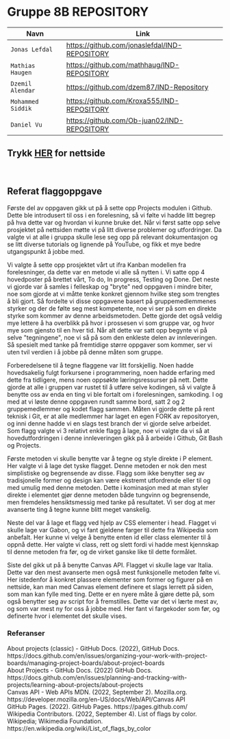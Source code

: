 # Gruppe 8B REPOSITORY 

| Navn | Link |
| --- | --- |
| `Jonas Lefdal` | https://github.com/jonaslefdal/IND-REPOSITORY |
| `Mathias Haugen`   |https://github.com/mathhaug/IND-REPOSITORY  |  
| `Dzemil Alendar` | https://github.com/dzem87/IND-Repository  |
| `Mohammed Siddik`  | https://github.com/Kroxa555/IND-REPOSITORY |
| `Daniel Vu` |https://github.com/Ob-juan02/IND-REPOSITORY |

## Trykk **[HER](https://jonaslefdal.github.io/GRUPPE-REPOSITORY/) for nettside**
<br>
<h2> Referat flaggoppgave </h2>
Første del av oppgaven gikk ut på å sette opp Projects modulen i Github. Dette ble introdusert til oss i en forelesning, så vi følte vi hadde litt begrep på hva dette var og hvordan vi kunne bruke det. Når vi først satte opp selve prosjektet på nettsiden møtte vi på litt diverse problemer og utfordringer. Da valgte vi at alle i gruppa skulle lese seg opp på relevant dokumentasjon og se litt diverse tutorials og lignende på YouTube, og fikk et mye bedre utgangspunkt å jobbe med. 

Vi valgte å sette opp prosjektet vårt ut ifra Kanban modellen fra forelesninger, da dette var en metode vi alle så nytten i. Vi satte opp 4 hovedposter på brettet vårt, To do, In progress, Testing og Done. Det neste vi gjorde var å samles i felleskap og "bryte" ned oppgaven i mindre biter, noe som gjorde at vi måtte tenke konkret gjennom hvilke steg som trengtes å bli gjort. Så fordelte vi disse oppgavene basert på gruppemedlemmenes styrker og der de følte seg mest kompetente, noe vi ser på som en direkte styrke som kommer av denne arbeidsmetoden. Dette gjorde det også veldig mye lettere å ha overblikk på hvor i prossesen vi som gruppe var, og hvor mye som gjensto til en hver tid. Når alt dette var satt opp begynte vi på selve "tegningene", noe vi så på som den enkleste delen av innleveringen. Så spesielt med tanke på fremtidige større oppgaver som kommer, ser vi uten tvil verdien i å jobbe på denne måten som gruppe. 

Forberedelsene til å tegne flaggene var litt forskjellig. Noen hadde hovedsakelig fulgt forkursene i programmering, noen hadde erfaring med dette fra tidligere, mens noen oppsøkte læringsressurser på nett. Dette gjorde at alle i gruppen var rustet til å utføre selve kodingen, så vi valgte å benytte oss av enda en ting vi ble fortalt om i forelesningen, samkoding. I og med at vi løste denne oppgaven rundt samme bord, satt 2 og 2 gruppemedlemmer og kodet flagg sammen. Måten vi gjorde dette på rent teknisk i Git, er at alle medlemmer har laget en egen FORK av repositoryen, og inni denne hadde vi en slags test branch der vi gjorde selve arbeidet. Som flagg valgte vi 3 relativt enkle flagg å lage, noe vi valgte da vi så at hovedutfordringen i denne innleveringen gikk på å arbeide i Github, Git Bash og Projects.

Første metoden vi skulle benytte var å tegne og style direkte i P element. Her valgte vi å lage det tyske flagget. Denne metoden er nok den mest simplistiske og begrensende av disse. Flagg som ikke benytter seg av tradisjonelle former og design kan være ekstremt utfordrende eller til og med umulig med denne metoden. Dette i kominasjon med at man styler direkte i elementet gjør denne metoden både tungvinn og begrensende, men fremdeles hensiktsmessig med tanke på resultatet. Vi ser dog at mer avanserte ting å tegne kunne blitt meget vanskelig.

Neste del var å lage et flagg ved hjelp av CSS elementer i head. Flagget vi skulle lage var Gabon, og vi fant gjeldene farger til dette fra Wikipedia som anbefalt. Her kunne vi velge å benytte enten id eller class elementer til å oppnå dette. Her valgte vi class, rett og slett fordi vi hadde mest kjennskap til denne metoden fra før, og de virket ganske like til dette formålet. 

Siste del gikk ut på å benytte Canvas API. Flagget vi skulle lage var Italia. Dette var den mest avanserte men også mest funksjonelle metoden følte vi. Her istedenfor å konkret plassere elementer som former og figurer på en nettside, kan man med Canvas element definere et slags lerrett på siden, som man kan fylle med ting. Dette er en nyere måte å gjøre dette på, som også benytter seg av script for å fremstilles. Dette var det vi lærte mest av, og som var mest ny for oss å jobbe med. Her fant vi fargekoder som før, og definerte hvor i elementet det skulle vises. 


<h3> Referanser </h3>
About projects (classic) - GitHub Docs. (2022), GitHub Docs. https://docs.github.com/en/issues/organizing-your-work-with-project-boards/managing-project-boards/about-project-boards <br>
About Projects - GitHub Docs. (2022) GitHub Docs. https://docs.github.com/en/issues/planning-and-tracking-with-projects/learning-about-projects/about-projects <br>
Canvas API - Web APIs MDN. (2022, September 2). Mozilla.org. https://developer.mozilla.org/en-US/docs/Web/API/Canvas API <br>
GitHub Pages. (2022). GitHub Pages. https://pages.github.com/ <br>
Wikipedia Contributors. (2022, September 4). List of flags by color. Wikipedia; Wikimedia Foundation. https://en.wikipedia.org/wiki/List_of_flags_by_color <br>
